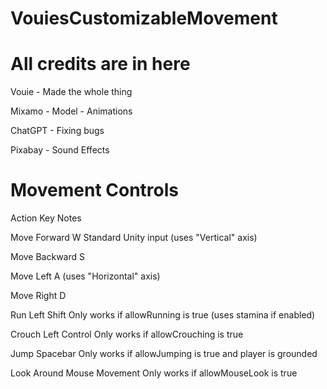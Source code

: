 # VouiesCustomizableMovement

# All credits are in here
Vouie - Made the whole thing

Mixamo - Model - Animations

ChatGPT - Fixing bugs

Pixabay - Sound Effects


# Movement Controls
Action	Key	Notes

Move Forward	W	Standard Unity input (uses "Vertical" axis)

Move Backward	S	

Move Left	A	(uses "Horizontal" axis)

Move Right	D	

Run	Left Shift	Only works if allowRunning is true (uses stamina if enabled)

Crouch	Left Control	Only works if allowCrouching is true

Jump	Spacebar	Only works if allowJumping is true and player is grounded

Look Around	Mouse Movement	Only works if allowMouseLook is true
